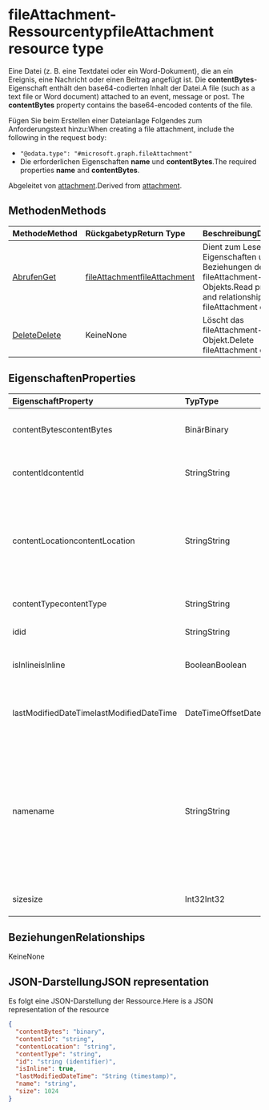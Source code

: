 # <a name="fileattachment-resource-type"></a><span data-ttu-id="0e8b2-101">fileAttachment-Ressourcentyp</span><span class="sxs-lookup"><span data-stu-id="0e8b2-101">fileAttachment resource type</span></span>

<span data-ttu-id="0e8b2-p101">Eine Datei (z. B. eine Textdatei oder ein Word-Dokument), die an ein Ereignis, eine Nachricht oder einen Beitrag angefügt ist. Die **contentBytes**-Eigenschaft enthält den base64-codierten Inhalt der Datei.</span><span class="sxs-lookup"><span data-stu-id="0e8b2-p101">A file (such as a text file or Word document) attached to an event, message or post. The  **contentBytes** property contains the base64-encoded contents of the file.</span></span>  

<span data-ttu-id="0e8b2-104">Fügen Sie beim Erstellen einer Dateianlage Folgendes zum Anforderungstext hinzu:</span><span class="sxs-lookup"><span data-stu-id="0e8b2-104">When creating a file attachment, include the following in the request body:</span></span>

* `"@odata.type": "#microsoft.graph.fileAttachment"`
* <span data-ttu-id="0e8b2-105">Die erforderlichen Eigenschaften **name** und **contentBytes**.</span><span class="sxs-lookup"><span data-stu-id="0e8b2-105">The required properties **name** and **contentBytes**.</span></span>

<span data-ttu-id="0e8b2-106">Abgeleitet von [attachment](attachment.md).</span><span class="sxs-lookup"><span data-stu-id="0e8b2-106">Derived from [attachment](attachment.md).</span></span>

## <a name="methods"></a><span data-ttu-id="0e8b2-107">Methoden</span><span class="sxs-lookup"><span data-stu-id="0e8b2-107">Methods</span></span>

| <span data-ttu-id="0e8b2-108">Methode</span><span class="sxs-lookup"><span data-stu-id="0e8b2-108">Method</span></span>       | <span data-ttu-id="0e8b2-109">Rückgabetyp</span><span class="sxs-lookup"><span data-stu-id="0e8b2-109">Return Type</span></span>  |<span data-ttu-id="0e8b2-110">Beschreibung</span><span class="sxs-lookup"><span data-stu-id="0e8b2-110">Description</span></span>|
|:---------------|:--------|:----------|
|[<span data-ttu-id="0e8b2-111">Abrufen</span><span class="sxs-lookup"><span data-stu-id="0e8b2-111">Get</span></span>](../api/attachment_get.md) | [<span data-ttu-id="0e8b2-112">fileAttachment</span><span class="sxs-lookup"><span data-stu-id="0e8b2-112">fileAttachment</span></span>](fileattachment.md) |<span data-ttu-id="0e8b2-113">Dient zum Lesen der Eigenschaften und der Beziehungen des fileAttachment-Objekts.</span><span class="sxs-lookup"><span data-stu-id="0e8b2-113">Read properties and relationships of fileAttachment object.</span></span>|
|[<span data-ttu-id="0e8b2-114">Delete</span><span class="sxs-lookup"><span data-stu-id="0e8b2-114">Delete</span></span>](../api/attachment_delete.md) | <span data-ttu-id="0e8b2-115">Keine</span><span class="sxs-lookup"><span data-stu-id="0e8b2-115">None</span></span> |<span data-ttu-id="0e8b2-116">Löscht das fileAttachment-Objekt.</span><span class="sxs-lookup"><span data-stu-id="0e8b2-116">Delete fileAttachment object.</span></span> |

## <a name="properties"></a><span data-ttu-id="0e8b2-117">Eigenschaften</span><span class="sxs-lookup"><span data-stu-id="0e8b2-117">Properties</span></span>
| <span data-ttu-id="0e8b2-118">Eigenschaft</span><span class="sxs-lookup"><span data-stu-id="0e8b2-118">Property</span></span>     | <span data-ttu-id="0e8b2-119">Typ</span><span class="sxs-lookup"><span data-stu-id="0e8b2-119">Type</span></span>   |<span data-ttu-id="0e8b2-120">Beschreibung</span><span class="sxs-lookup"><span data-stu-id="0e8b2-120">Description</span></span>|
|:---------------|:--------|:----------|
|<span data-ttu-id="0e8b2-121">contentBytes</span><span class="sxs-lookup"><span data-stu-id="0e8b2-121">contentBytes</span></span>|<span data-ttu-id="0e8b2-122">Binär</span><span class="sxs-lookup"><span data-stu-id="0e8b2-122">Binary</span></span>|<span data-ttu-id="0e8b2-123">Der base64-codierte Inhalt der Datei.</span><span class="sxs-lookup"><span data-stu-id="0e8b2-123">The base64-encoded contents of the file.</span></span>|
|<span data-ttu-id="0e8b2-124">contentId</span><span class="sxs-lookup"><span data-stu-id="0e8b2-124">contentId</span></span>|<span data-ttu-id="0e8b2-125">String</span><span class="sxs-lookup"><span data-stu-id="0e8b2-125">String</span></span>|<span data-ttu-id="0e8b2-126">Die ID der Anlage im Exchange-Speicher.</span><span class="sxs-lookup"><span data-stu-id="0e8b2-126">The ID of the attachment in the Exchange store.</span></span>|
|<span data-ttu-id="0e8b2-127">contentLocation</span><span class="sxs-lookup"><span data-stu-id="0e8b2-127">contentLocation</span></span>|<span data-ttu-id="0e8b2-128">String</span><span class="sxs-lookup"><span data-stu-id="0e8b2-128">String</span></span>|<span data-ttu-id="0e8b2-129">Der URI (Uniform Resource Identifier), der dem Speicherort des Anlageninhalts entspricht.</span><span class="sxs-lookup"><span data-stu-id="0e8b2-129">The Uniform Resource Identifier (URI) that corresponds to the location of the content of the attachment.</span></span>|
|<span data-ttu-id="0e8b2-130">contentType</span><span class="sxs-lookup"><span data-stu-id="0e8b2-130">contentType</span></span>|<span data-ttu-id="0e8b2-131">String</span><span class="sxs-lookup"><span data-stu-id="0e8b2-131">String</span></span>|<span data-ttu-id="0e8b2-132">Der Inhaltstyp der Anlage.</span><span class="sxs-lookup"><span data-stu-id="0e8b2-132">The content type of the attachment.</span></span>|
|<span data-ttu-id="0e8b2-133">id</span><span class="sxs-lookup"><span data-stu-id="0e8b2-133">id</span></span>|<span data-ttu-id="0e8b2-134">String</span><span class="sxs-lookup"><span data-stu-id="0e8b2-134">String</span></span>|<span data-ttu-id="0e8b2-135">Die Anlagen-ID.</span><span class="sxs-lookup"><span data-stu-id="0e8b2-135">The attachment ID.</span></span>|
|<span data-ttu-id="0e8b2-136">isInline</span><span class="sxs-lookup"><span data-stu-id="0e8b2-136">isInline</span></span>|<span data-ttu-id="0e8b2-137">Boolean</span><span class="sxs-lookup"><span data-stu-id="0e8b2-137">Boolean</span></span>|<span data-ttu-id="0e8b2-138">True, wenn es sich um eine Inlineanlage handelt.</span><span class="sxs-lookup"><span data-stu-id="0e8b2-138">Set to true if this is an inline attachment.</span></span>|
|<span data-ttu-id="0e8b2-139">lastModifiedDateTime</span><span class="sxs-lookup"><span data-stu-id="0e8b2-139">lastModifiedDateTime</span></span>|<span data-ttu-id="0e8b2-140">DateTimeOffset</span><span class="sxs-lookup"><span data-stu-id="0e8b2-140">DateTimeOffset</span></span>|<span data-ttu-id="0e8b2-141">Datum und Uhrzeit der letzten Änderung der Anlage.</span><span class="sxs-lookup"><span data-stu-id="0e8b2-141">The date and time when the attachment was last modified.</span></span>|
|<span data-ttu-id="0e8b2-142">name</span><span class="sxs-lookup"><span data-stu-id="0e8b2-142">name</span></span>|<span data-ttu-id="0e8b2-143">String</span><span class="sxs-lookup"><span data-stu-id="0e8b2-143">String</span></span>|<span data-ttu-id="0e8b2-144">Der Name, der den Text darstellt, der unter dem Symbol für die eingebettete Anlage angezeigt wird. Dies muss nicht der tatsächliche Dateiname sein.</span><span class="sxs-lookup"><span data-stu-id="0e8b2-144">The name representing the text that is displayed below the icon representing the embedded attachment.This does not need to be the actual file name.</span></span>|
|<span data-ttu-id="0e8b2-145">size</span><span class="sxs-lookup"><span data-stu-id="0e8b2-145">size</span></span>|<span data-ttu-id="0e8b2-146">Int32</span><span class="sxs-lookup"><span data-stu-id="0e8b2-146">Int32</span></span>|<span data-ttu-id="0e8b2-147">Die Größe der Anlage in Byte.</span><span class="sxs-lookup"><span data-stu-id="0e8b2-147">The size in bytes of the attachment.</span></span>|

## <a name="relationships"></a><span data-ttu-id="0e8b2-148">Beziehungen</span><span class="sxs-lookup"><span data-stu-id="0e8b2-148">Relationships</span></span>
<span data-ttu-id="0e8b2-149">Keine</span><span class="sxs-lookup"><span data-stu-id="0e8b2-149">None</span></span>


## <a name="json-representation"></a><span data-ttu-id="0e8b2-150">JSON-Darstellung</span><span class="sxs-lookup"><span data-stu-id="0e8b2-150">JSON representation</span></span>

<span data-ttu-id="0e8b2-151">Es folgt eine JSON-Darstellung der Ressource.</span><span class="sxs-lookup"><span data-stu-id="0e8b2-151">Here is a JSON representation of the resource</span></span>

<!-- {
  "blockType": "resource",
  "optionalProperties": [

  ],
  "@odata.type": "microsoft.graph.fileAttachment"
}-->

```json
{
  "contentBytes": "binary",
  "contentId": "string",
  "contentLocation": "string",
  "contentType": "string",
  "id": "string (identifier)",
  "isInline": true,
  "lastModifiedDateTime": "String (timestamp)",
  "name": "string",
  "size": 1024
}

```

<!-- uuid: 8fcb5dbc-d5aa-4681-8e31-b001d5168d79
2015-10-25 14:57:30 UTC -->
<!-- {
  "type": "#page.annotation",
  "description": "fileAttachment resource",
  "keywords": "",
  "section": "documentation",
  "tocPath": ""
}-->
